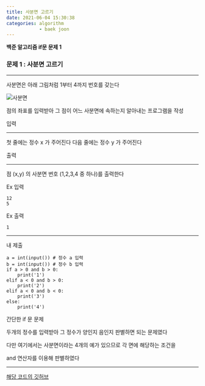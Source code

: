 ```yaml
---
title: 사분면 고르기
date: 2021-06-04 15:30:38
categories: algorithm
            - baek joon
---
```

**백준 알고리즘 if문 문제 1**

### 문제 1 : 사분면 고르기  
___
사분면은 아래 그림처럼 1부터 4까지 번호를 갖는다  

![사분면](https://user-images.githubusercontent.com/84296244/120756484-4329d980-c54a-11eb-8c40-8ddec8654746.PNG)

점의 좌표를 입력받아 그 점이 어느 사분면에 속하는지 알아내는 프로그램을 작성

입력  
___
첫 줄에는 정수 x 가 주어진다
다음 줄에는 정수 y 가 주어진다  

출력  
___
점 (x,y) 의 사분면 번호 (1,2,3,4 중 하나)를 출력한다


Ex 입력                                                     
```                                    
12
5
```
Ex 출력
```
1
```
___
내 제출
```
a = int(input()) # 정수 a 입력 
b = int(input()) # 정수 b 입력 
if a > 0 and b > 0:
    print('1')
elif a < 0 and b > 0:
    print('2')
elif a < 0 and b < 0:
    print('3')
else:
    print('4')
```

간단한 if 문 문제

두개의 정수를 입력받아 그 정수가 양인지 음인지 판별하면 되는 문제였다  

다만 여기에서는 사분면이라는 4개의 예가 있으므로 각 면에 해당하는 조건을  

and 연산자를 이용해 판별하였다  
___
[해당 코드의 깃허브](https://github.com/ouguro3/Study/blob/main/Baekjoon/if/01_if.py)  